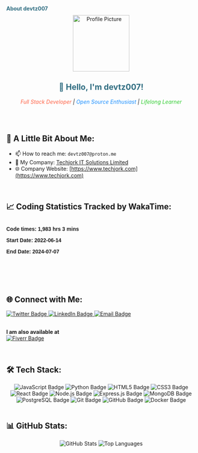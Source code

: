 <h1 style="font-size: 14px; color: #2e6c80;">About devtz007</h1>

<div align="center">
  <img src="https://avatars.githubusercontent.com/u/42093651?v=4" alt="Profile Picture" width="150" />
  <h2 style="color: #2e6c80;">👋 Hello, I'm devtz007!</h2>
  <p>
    <em>
      <span style="color: #ff6347;">Full Stack Developer</span> |
      <span style="color: #1e90ff;">Open Source Enthusiast</span> |
      <span style="color: #32cd32;">Lifelong Learner</span>
    </em>
  </p>
</div>

<br/>
<br/>

## 🌟 **A Little Bit About Me:**

- 📫 How to reach me: `devtz007@proton.me`
- 💼 My Company: [Techjork IT Solutions Limited](https://www.techjork.com)
- 🌐 Company Website: [https://www.techjork.com](https://www.techjork.com)

<br/>

## 📈 **Coding Statistics Tracked by WakaTime:**

<!--START_SECTION:wakatime_all_time_since_today-->
<div style="width: 100%;">
  <svg width="100%" height="auto" xmlns="http://www.w3.org/2000/svg">
        <foreignObject width="100%" height="100%">
            <div xmlns="http://www.w3.org/1999/xhtml" style="font-family: Arial, sans-serif; font-size: 14px;">
                <p style="font-weight: bold;">Code times: 1,983 hrs 3 mins</p>
                <p style="font-weight: bold;">Start Date: 2022-06-14</p>
                <p style="font-weight: bold;">End Date: 2024-07-07</p>
            </div>
        </foreignObject>
    </svg>
</div>
<!--END_SECTION:wakatime_all_time_since_today-->

<br/>

## 🌐 **Connect with Me:**

<div>
  <a href="https://twitter.com/devtz007" target="_blank">
    <img src="https://img.shields.io/badge/Twitter-1DA1F2?style=for-the-badge&logo=twitter&logoColor=white" alt="Twitter Badge"/>
  </a>
  <a href="https://linkedin.com/in/devtz007" target="_blank">
    <img src="https://img.shields.io/badge/LinkedIn-0077B5?style=for-the-badge&logo=linkedin&logoColor=white" alt="LinkedIn Badge"/>
  </a>
  <a href="mailto:devtz007@proton.me" target="_blank">
    <img src="https://img.shields.io/badge/Email-D14836?style=for-the-badge&logo=gmail&logoColor=white" alt="Email Badge"/>
  </a>
</div>

<br/>

**I am also available at**  
[![Fiverr Badge](https://img.shields.io/badge/Fiverr-Addison007-green?style=flat&logo=fiverr)](https://www.fiverr.com/addison007)

<br/>

## 🛠 **Tech Stack:**

<div align="center">
  <img src="https://img.shields.io/badge/JavaScript-F7DF1E?style=for-the-badge&logo=javascript&logoColor=black" alt="JavaScript Badge"/>
  <img src="https://img.shields.io/badge/Python-3776AB?style=for-the-badge&logo=python&logoColor=white" alt="Python Badge"/>
  <img src="https://img.shields.io/badge/HTML5-E34F26?style=for-the-badge&logo=html5&logoColor=white" alt="HTML5 Badge"/>
  <img src="https://img.shields.io/badge/CSS3-1572B6?style=for-the-badge&logo=css3&logoColor=white" alt="CSS3 Badge"/>
  <img src="https://img.shields.io/badge/React-61DAFB?style=for-the-badge&logo=react&logoColor=black" alt="React Badge"/>
  <img src="https://img.shields.io/badge/Node.js-339933?style=for-the-badge&logo=nodedotjs&logoColor=white" alt="Node.js Badge"/>
  <img src="https://img.shields.io/badge/Express.js-000000?style=for-the-badge&logo=express&logoColor=white" alt="Express.js Badge"/>
  <img src="https://img.shields.io/badge/MongoDB-47A248?style=for-the-badge&logo=mongodb&logoColor=white" alt="MongoDB Badge"/>
  <img src="https://img.shields.io/badge/PostgreSQL-336791?style=for-the-badge&logo=postgresql&logoColor=white" alt="PostgreSQL Badge"/>
  <img src="https://img.shields.io/badge/Git-F05032?style=for-the-badge&logo=git&logoColor=white" alt="Git Badge"/>
  <img src="https://img.shields.io/badge/GitHub-181717?style=for-the-badge&logo=github&logoColor=white" alt="GitHub Badge"/>
  <img src="https://img.shields.io/badge/Docker-2496ED?style=for-the-badge&logo=docker&logoColor=white" alt="Docker Badge"/>
</div>

<br/>

## 📊 **GitHub Stats:**

<div align="center">
  <img src="https://github-readme-stats.vercel.app/api?username=devtz007&show_icons=true&theme=radical" alt="GitHub Stats"/>
  <img src="https://github-readme-stats.vercel.app/api/top-langs/?username=devtz007&layout=compact&theme=radical" alt="Top Languages"/>
</div>


